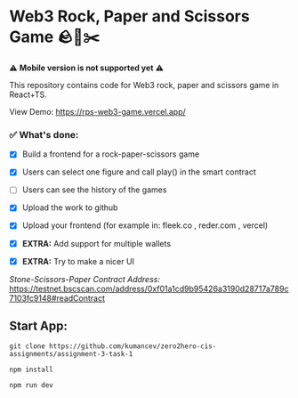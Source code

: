 # Web3 Rock, Paper and Scissors Game 🪨🧻✂️

⚠️ **Mobile version is not supported yet** ⚠️

This repository contains code for Web3 rock, paper and scissors game in React+TS.

View Demo: https://rps-web3-game.vercel.app/


### ✅ What's done:
- [x] Build a frontend for a rock-paper-scissors game 
- [x] Users can select one figure and call play() in the smart contract
- [ ] Users can see the history of the games
- [x] Upload the work to github
- [x] Upload your frontend (for example in: fleek.co , reder.com , vercel)
 
- [x] __EXTRA:__ Add support for multiple wallets
- [x] __EXTRA:__ Try to make a nicer UI

_Stone-Scissors-Paper Contract Address:_ https://testnet.bscscan.com/address/0xf01a1cd9b95426a3190d28717a789c7103fc9148#readContract

## Start App: 
```shell 
git clone https://github.com/kumancev/zero2hero-cis-assignments/assignment-3-task-1

npm install

npm run dev
```